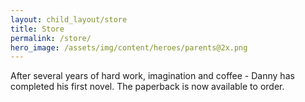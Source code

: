 ```yaml
---
layout: child_layout/store
title: Store
permalink: /store/
hero_image: /assets/img/content/heroes/parents@2x.png
---
```


After several years of hard work, imagination and coffee - Danny has completed his first novel. The paperback is now available to order.